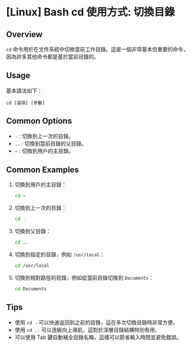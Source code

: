 # [Linux] Bash cd 使用方式: 切換目錄

## Overview
`cd` 命令用於在文件系統中切換當前工作目錄。這是一個非常基本但重要的命令，因為許多其他命令都是基於當前目錄的。

## Usage
基本語法如下：
```
cd [選項] [參數]
```

## Common Options
- `-` : 切換到上一次的目錄。
- `..` : 切換到當前目錄的父目錄。
- `~` : 切換到用戶的主目錄。

## Common Examples
1. 切換到用戶的主目錄：
   ```bash
   cd ~
   ```

2. 切換到上一次的目錄：
   ```bash
   cd -
   ```

3. 切換到父目錄：
   ```bash
   cd ..
   ```

4. 切換到指定的目錄，例如 `/usr/local`：
   ```bash
   cd /usr/local
   ```

5. 切換到相對路徑的目錄，例如從當前目錄切換到 `Documents`：
   ```bash
   cd Documents
   ```

## Tips
- 使用 `cd -` 可以快速返回到之前的目錄，這在多次切換目錄時非常方便。
- 使用 `cd ..` 可以逐級向上導航，這對於深層目錄結構特別有用。
- 可以使用 Tab 鍵自動補全目錄名稱，這樣可以節省輸入時間並避免錯誤。